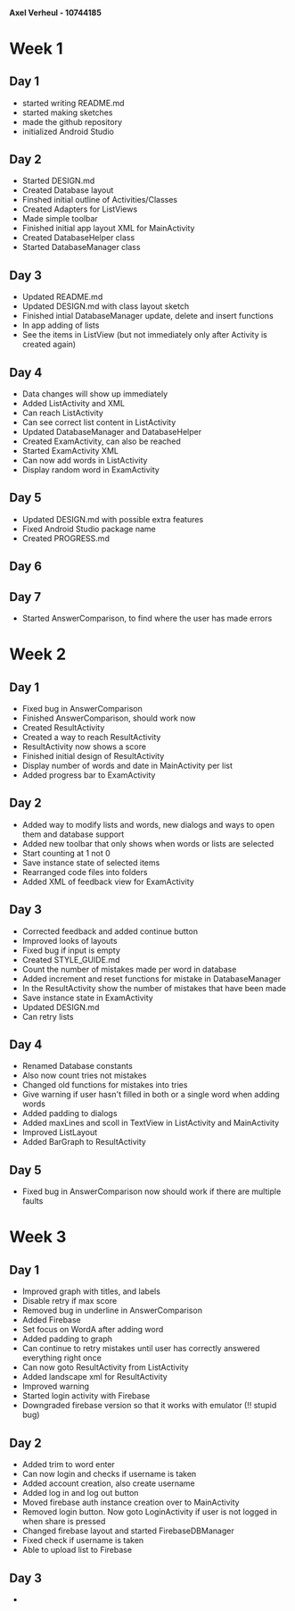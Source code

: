 #### Axel Verheul - 10744185

# Week 1

## Day 1

- started writing README.md
- started making sketches
- made the github repository
- initialized Android Studio

## Day 2

- Started DESIGN.md
- Created Database layout
- Finshed initial outline of Activities/Classes
- Created Adapters for ListViews
- Made simple toolbar
- Finished initial app layout XML for MainActivity
- Created DatabaseHelper class
- Started DatabaseManager class

## Day 3

- Updated README.md
- Updated DESIGN.md with class layout sketch
- Finished intial DatabaseManager update, delete and insert functions
- In app adding of lists
- See the items in ListView (but not immediately only after Activity is created again)

## Day 4

- Data changes will show up immediately
- Added ListActivity and XML
- Can reach ListActivity
- Can see correct list content in ListActivity
- Updated DatabaseManager and DatabaseHelper
- Created ExamActivity, can also be reached
- Started ExamActivity XML
- Can now add words in ListActivity
- Display random word in ExamActivity

## Day 5

- Updated DESIGN.md with possible extra features
- Fixed Android Studio package name
- Created PROGRESS.md

## Day 6

## Day 7

- Started AnswerComparison, to find where the user has made errors

# Week 2

## Day 1

- Fixed bug in AnswerComparison
- Finished AnswerComparison, should work now
- Created ResultActivity
- Created a way to reach ResultActivity
- ResultActivity now shows a score
- Finished initial design of ResultActivity
- Display number of words and date in MainActivity per list
- Added progress bar to ExamActivity

## Day 2

- Added way to modify lists and words, new dialogs and ways to open them and database support
- Added new toolbar that only shows when words or lists are selected
- Start counting at 1 not 0
- Save instance state of selected items
- Rearranged code files into folders
- Added XML of feedback view for ExamActivity

## Day 3

- Corrected feedback and added continue button
- Improved looks of layouts
- Fixed bug if input is empty
- Created STYLE_GUIDE.md
- Count the number of mistakes made per word in database
- Added increment and reset functions for mistake in DatabaseManager
- In the ResultActivity show the number of mistakes that have been made
- Save instance state in ExamActivity
- Updated DESIGN.md
- Can retry lists

## Day 4

- Renamed Database constants
- Also now count tries not mistakes
- Changed old functions for mistakes into tries
- Give warning if user hasn't filled in both or a single word when adding words
- Added padding to dialogs
- Added maxLines and scoll in TextView in ListActivity and MainActivity
- Improved ListLayout
- Added BarGraph to ResultActivity

## Day 5

- Fixed bug in AnswerComparison now should work if there are multiple faults

# Week 3

## Day 1

- Improved graph with titles, and labels
- Disable retry if max score
- Removed bug in underline in AnswerComparison
- Added Firebase
- Set focus on WordA after adding word
- Added padding to graph
- Can continue to retry mistakes until user has correctly answered everything right once
- Can now goto ResultActivity from ListActivity
- Added landscape xml for ResultActivity
- Improved warning
- Started login activity with Firebase
- Downgraded firebase version so that it works with emulator (!! stupid bug)

## Day 2

- Added trim to word enter
- Can now login and checks if username is taken
- Added account creation, also create username
- Added log in and log out button
- Moved firebase auth instance creation over to MainActivity
- Removed login button. Now goto LoginActivity if user is not logged in when share is pressed
- Changed firebase layout and started FirebaseDBManager
- Fixed check if username is taken
- Able to upload list to Firebase

## Day 3

- 

